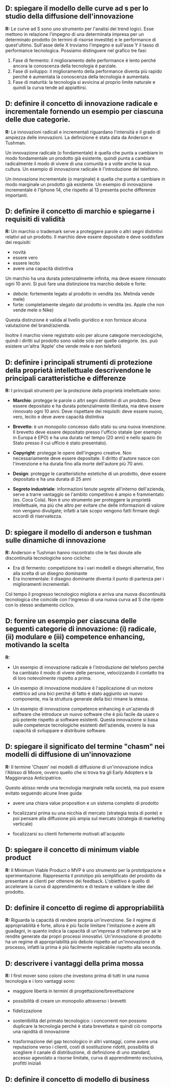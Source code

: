 ## D: spiegare il modello delle curve ad s per lo studio della diffusione dell'innovazione 

**R:** Le curve ad S sono uno strumento per l'analisi dei trend logici. Esse mettono in relazione l'impegno di una determinata impresa per un determinato prodotto (in termini di risorse investite) e le performance di quest'ultimo. 
Sull'asse delle X troviamo l'impegno e sull'asse Y il tasso di performance tecnologica. 
Possiamo distinguere nel grafico tre fasi:

1) Fase di fermento: il miglioramento delle performance è lento perché ancora la conoscenza della tecnologia è parziale.
2) Fase di sviluppo: il miglioramento della performance diventa più rapido perché è aumentata la conoscenza della tecnologia è aumentata.
3) Fase di maturità: la tecnologia si avvicina al proprio limite naturale e quindi la curva tende ad appiattirsi.
## D: definire il concetto di innovazione radicale e incrementale fornendo un esempio per ciascuna delle due categorie.

**R:** Le innovazioni radicali e incrementali riguardano l'intensità e il grado di ampiezza delle innovazioni. La definizione è stata data da Anderson e Tushman. 

Un innovazione radicale (o fondamentale) è quella che punta a cambiare in modo fondamentale un prodotto già esistente, quindi punta a cambiare radicalmente il modo di vivere di una comunità e a volte anche la sua cultura. Un esempio di innovazione radicale è l'introduzione del telefono.

Un innovazione incrementale (o marginale) è quella che punta a cambiare in modo marginale un prodotto già esistente. Un esempio di innovazione incrementale è l'Iphone 14, che rispetto al 13 presenta poche differenze importanti.
## D: definire il concetto di marchio e spiegarne i requisiti di validità

**R:** Un marchio o trademark serve a proteggere parole o altri segni distintivi relativi ad un prodotto. Il marchio deve essere depositato e deve soddisfare dei requisiti:

- novità
- essere vero
- essere lecito
- avere una capacità distintiva

Un marchio ha una durata potenzialmente infinita, ma deve essere rinnovato ogni 10 anni.
Si può fare una distinzione tra marchio debole e forte:

- debole: fortemente legato al prodotto in vendita (es. Melinda vende mele)
- forte: completamente slegato dal prodotto in vendita (es. Apple che non vende mele o Nike)

Questa distinzione è valida al livello giuridico e non fornisce alcuna valutazione del brand/azienda. 

Inoltre il marchio viene registrato solo per alcune categorie merceologiche, quindi i diritti sul prodotto sono valide solo per quelle categorie. (es. può esistere un'altra 'Apple' che vende mele e non telefoni) 
## D: definire i principali strumenti di protezione della proprietà intellettuale descrivendone le principali caratteristiche e differenze

**R:** I principali strumenti per la protezione della proprietà intellettuale sono:

- **Marchio**: protegge le parole o altri segni distintivi di un prodotto. Deve essere depositato e ha durata potenzialmente illimitata, ma deve essere rinnovato ogni 10 anni. Deve rispettare dei requisiti: deve essere nuovo, vero, lecito e deve avere capacità distintiva

- **Brevetto**: è un monopolio concesso dallo stato su una nuova invenzione. Il brevetto deve essere depositato presso l'ufficio statale (per esempio in Europa è EPO) e ha una durata nel tempo (20 anni) e nello spazio (lo Stato presso il cui ufficio è stato presentato).

- **Copyright**: protegge le opere dell'ingegno creative. Non necessariamente deve essere depositate. Il diritto d'autore nasce con l'invenzione e ha durata fino alla morte dell'autore più 70 anni.

- **Design**: protegge le caratteristiche estetiche di un prodotto, deve essere depositato e ha una durata di 25 anni

- **Segreto industriale**: informazioni tenute segrete all'interno dell'azienda, serve a trarre vantaggio se l'ambito competitivo è ampio e frammentato (es. Coca Cola). Non è uno strumento per proteggere la proprietà intellettuale, ma più che altro per evitare che delle informazioni di valore non vengano divulgate; infatti a tale scopo vengono fatti firmare degli accordi di riservatezza.
## D: spiegare il modello di anderson e tushman sulle dinamiche di innovazione

**R:** Anderson e Tushman hanno riscontrato che le fasi dovute alle discontinuità tecnologiche sono cicliche:

- Era di fermento: competizione tra i vari modelli e disegni alternativi, fino alla scelta di un disegno dominante
- Era incrementale: il disegno dominante diventa il punto di partenza per i miglioramenti incrementali.

Col tempo il progresso tecnologico migliora e arriva una nuova discontinuità tecnologica che coincide con l'ingresso di una nuova curva ad S che ripete con lo stesso andamento ciclico.
## D: fornire un esempio per ciascuna delle seguenti categorie di innovazione: (i) radicale, (ii) modulare e (iii) competence enhancing, motivando la scelta
**R:**
- Un esempio di innovazione radicale è l'introduzione del telefono perché ha cambiato il modo di vivere delle persone, velocizzando il contatto tra di loro notevolmente rispetto a prima.

- Un esempio di innovazione modulare è l'applicazione di un motore elettrico ad una bici perché di fatto è stato aggiunto un nuovo componente, ma la struttura generale della bici rimane la stessa. 

- Un esempio di innovazione competence enhancing è un'azienda di software che introduce un nuovo software che è più facile da usare o più potente rispetto ai software esistenti. Questa innovazione si basa sulle competenze tecnologiche esistenti dell'azienda, ovvero la sua capacità di sviluppare e distribuire software. 
## D: spiegare il significato del termine "chasm" nei modelli di diffusione di un'innovazione

**R:** Il termine 'Chasm' nei modelli di diffusione di un'innovazione indica l'Abisso di Moore, ovvero quello che si trova tra gli Early Adopters e la Maggioranza Anticipatrice. 

Questo abisso rende una tecnologia marginale nella società, ma può essere evitato 
seguendo alcune linee guida:

- avere una chiara value proposition e un sistema completo di prodotto

- focalizzarsi prima su una nicchia di mercato (strategia testa di ponte) e poi pensare alla diffusione più ampia sul mercato (strategia di marketing verticale)

- focalizzarsi su clienti fortemente motivati all'acquisto
## D: spiegare il concetto di minimum viable product

**R:** Il Minimum Viable Product o MVP è uno strumento per la prototipazione e sperimentazione. Rappresenta il prototipo più semplificato del prodotto da presentare ai clienti per ottenere dei feedback. L'obiettivo è quello di accelerare la curva di apprendimento e di testare e validare le idee del prodotto.
## D: definire il concetto di regime di appropriabilità

**R:** Riguarda la capacità di rendere propria un'invenzione. Se il regime di appropriabilità è forte, allora è più facile limitare l'imitazione e avere alti guadagni, in quanto indica la capacità di un'impresa di trattenere per sé le rendite generate dai propri processi innovativi. 
Un'innovazione di prodotto ha un regime di appropriabilità più debole rispetto ad un'innovazione di processo, infatti la prima è più facilmente replicabile rispetto alla seconda.
## D: descrivere i vantaggi della prima mossa

**R:** I first mover sono coloro che investono prima di tutti in una nuova tecnologia e i loro vantaggi sono:

- maggiore libertà in termini di progettazione/brevettazione

- possibilità di creare un monopolio attraverso i brevetti

- fidelizzazione

- sostenibilità del primato tecnologico: i concorrenti non possono duplicare la tecnologia perché è stata brevettata e quindi ciò comporta una rapidità di innovazione

- trasformazione del gap tecnologico in altri vantaggi, come avere una reputazione verso i clienti, costi di sostituzione ridotti, possibilità di scegliere il canale di distribuzione, di definizione di uno standard, accesso agevolato a risorse limitate, curva di apprendimento esclusiva, profitti iniziali
## D: definire il concetto di modello di business


